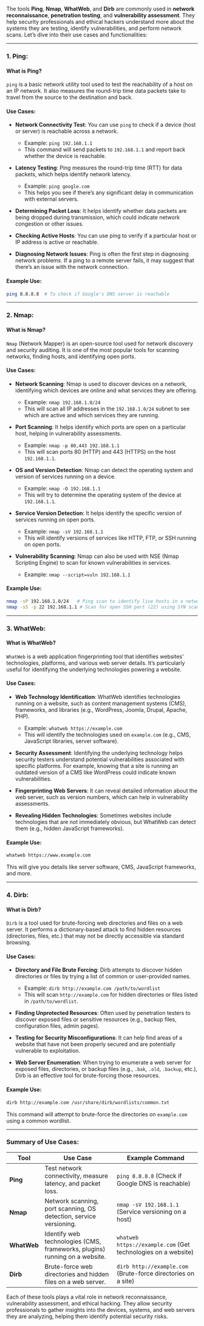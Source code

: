 The tools **Ping**, **Nmap**, **WhatWeb**, and **Dirb** are commonly used in **network reconnaissance**, **penetration testing**, and **vulnerability assessment**. They help security professionals and ethical hackers understand more about the systems they are testing, identify vulnerabilities, and perform network scans. Let’s dive into their use cases and functionalities:

---

### 1. **Ping**:
#### **What is Ping?**
`ping` is a basic network utility tool used to test the reachability of a host on an IP network. It also measures the round-trip time data packets take to travel from the source to the destination and back.

#### **Use Cases**:
- **Network Connectivity Test**: You can use `ping` to check if a device (host or server) is reachable across a network.
  - Example: `ping 192.168.1.1`
  - This command will send packets to `192.168.1.1` and report back whether the device is reachable.
  
- **Latency Testing**: Ping measures the round-trip time (RTT) for data packets, which helps identify network latency.
  - Example: `ping google.com`
  - This helps you see if there’s any significant delay in communication with external servers.

- **Determining Packet Loss**: It helps identify whether data packets are being dropped during transmission, which could indicate network congestion or other issues.
  
- **Checking Active Hosts**: You can use ping to verify if a particular host or IP address is active or reachable.
  
- **Diagnosing Network Issues**: Ping is often the first step in diagnosing network problems. If a ping to a remote server fails, it may suggest that there’s an issue with the network connection.

#### **Example Use**:
```bash
ping 8.8.8.8  # To check if Google's DNS server is reachable
```

---

### 2. **Nmap**:
#### **What is Nmap?**
`Nmap` (Network Mapper) is an open-source tool used for network discovery and security auditing. It is one of the most popular tools for scanning networks, finding hosts, and identifying open ports.

#### **Use Cases**:
- **Network Scanning**: Nmap is used to discover devices on a network, identifying which devices are online and what services they are offering.
  - Example: `nmap 192.168.1.0/24`
  - This will scan all IP addresses in the `192.168.1.0/24` subnet to see which are active and which services they are running.

- **Port Scanning**: It helps identify which ports are open on a particular host, helping in vulnerability assessments.
  - Example: `nmap -p 80,443 192.168.1.1`
  - This will scan ports 80 (HTTP) and 443 (HTTPS) on the host `192.168.1.1`.

- **OS and Version Detection**: Nmap can detect the operating system and version of services running on a device.
  - Example: `nmap -O 192.168.1.1`
  - This will try to determine the operating system of the device at `192.168.1.1`.

- **Service Version Detection**: It helps identify the specific version of services running on open ports.
  - Example: `nmap -sV 192.168.1.1`
  - This will identify versions of services like HTTP, FTP, or SSH running on open ports.

- **Vulnerability Scanning**: Nmap can also be used with NSE (Nmap Scripting Engine) to scan for known vulnerabilities in services.
  - Example: `nmap --script=vuln 192.168.1.1`

#### **Example Use**:
```bash
nmap -sP 192.168.1.0/24   # Ping scan to identify live hosts in a network
nmap -sS -p 22 192.168.1.1 # Scan for open SSH port (22) using SYN scan
```

---

### 3. **WhatWeb**:
#### **What is WhatWeb?**
`WhatWeb` is a web application fingerprinting tool that identifies websites' technologies, platforms, and various web server details. It’s particularly useful for identifying the underlying technologies powering a website.

#### **Use Cases**:
- **Web Technology Identification**: WhatWeb identifies technologies running on a website, such as content management systems (CMS), frameworks, and libraries (e.g., WordPress, Joomla, Drupal, Apache, PHP).
  - Example: `whatweb https://example.com`
  - This will identify the technologies used on `example.com` (e.g., CMS, JavaScript libraries, server software).

- **Security Assessment**: Identifying the underlying technology helps security testers understand potential vulnerabilities associated with specific platforms. For example, knowing that a site is running an outdated version of a CMS like WordPress could indicate known vulnerabilities.
  
- **Fingerprinting Web Servers**: It can reveal detailed information about the web server, such as version numbers, which can help in vulnerability assessments.
  
- **Revealing Hidden Technologies**: Sometimes websites include technologies that are not immediately obvious, but WhatWeb can detect them (e.g., hidden JavaScript frameworks).

#### **Example Use**:
```bash
whatweb https://www.example.com
```
This will give you details like server software, CMS, JavaScript frameworks, and more.

---

### 4. **Dirb**:
#### **What is Dirb?**
`Dirb` is a tool used for brute-forcing web directories and files on a web server. It performs a dictionary-based attack to find hidden resources (directories, files, etc.) that may not be directly accessible via standard browsing.

#### **Use Cases**:
- **Directory and File Brute Forcing**: Dirb attempts to discover hidden directories or files by trying a list of common or user-provided names.
  - Example: `dirb http://example.com /path/to/wordlist`
  - This will scan `http://example.com` for hidden directories or files listed in `/path/to/wordlist`.

- **Finding Unprotected Resources**: Often used by penetration testers to discover exposed files or sensitive resources (e.g., backup files, configuration files, admin pages).
  
- **Testing for Security Misconfigurations**: It can help find areas of a website that have not been properly secured and are potentially vulnerable to exploitation.

- **Web Server Enumeration**: When trying to enumerate a web server for exposed files, directories, or backup files (e.g., `.bak`, `.old`, `.backup`, etc.), Dirb is an effective tool for brute-forcing those resources.

#### **Example Use**:
```bash
dirb http://example.com /usr/share/dirb/wordlists/common.txt
```
This command will attempt to brute-force the directories on `example.com` using a common wordlist.

---

### **Summary of Use Cases**:

| Tool       | Use Case                                              | Example Command                                              |
|------------|--------------------------------------------------------|--------------------------------------------------------------|
| **Ping**   | Test network connectivity, measure latency, and packet loss. | `ping 8.8.8.8` (Check if Google DNS is reachable)            |
| **Nmap**   | Network scanning, port scanning, OS detection, service versioning. | `nmap -sV 192.168.1.1` (Service versioning on a host)        |
| **WhatWeb**| Identify web technologies (CMS, frameworks, plugins) running on a website. | `whatweb https://example.com` (Get technologies on a website)|
| **Dirb**   | Brute-force web directories and hidden files on a web server. | `dirb http://example.com` (Brute-force directories on a site)|

Each of these tools plays a vital role in network reconnaissance, vulnerability assessment, and ethical hacking. They allow security professionals to gather insights into the devices, systems, and web servers they are analyzing, helping them identify potential security risks.